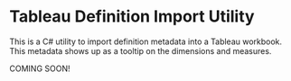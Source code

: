 # Tableau Definition Import Utility
This is a C# utility to import definition metadata into a Tableau workbook. This metadata shows up as a tooltip on the dimensions and measures.

COMING SOON!
